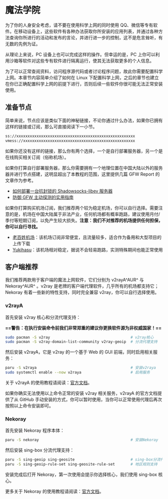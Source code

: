 # 魔法学院

为了你的人身安全考虑，请不要在使用科学上网的同时使用 QQ、微信等专有软件。在移动设备上，这些软件有各种办法获取你所安装的应用列表，并通过各种方法查询你所进行的活动和发布的言论，并进行进一步的控制，这不是危言耸听，有无数的先例为证。

从理论上来说，PC 设备上也可以完成这样的操作。但幸运的是，PC 上你可以利用沙箱等软件对这些专有软件进行隔离运行，使其无法获取更多的个人信息。

为了可以正常查阅资料，访问程序源代码或者讨论程序问题，故此你需要配置科学上网。本章节内容简单介绍了如何在 Linux 下配置科学上网，之后的章节也建立在你已正确配置科学上网的前提下进行，否则后续一些软件你很可能无法正常安装使用。

## 准备节点

简单来说，节点应该是类似下面的神秘链接，不论你通过什么办法，如果你已拥有这样的链接或订阅，那么可直接阅读下一小节。

```bash
ss://xxxxxxxxxxxxxxxxxxxxxxxxxxxxxxxxxxxxxxxxxxxxxxxxxxxxx
vmess://xxxxxxxxxxxxxxxxxxxxxxxxxxxxxxxxxxxxxxxxxxxxxxxxxx
```

如果你还没有这样的链接，那么你有两个选择，一个是自行部署服务器，另一个是在线购买相关订阅（俗称机场）。

如果你打算自行部署服务器，那么你需要拥有一个地理位置在中国大陆以外的服务器并进行节点搭建，这明显超出了本教程的范围，这里提供几篇 GFW Report 的文章作为参考。

- [如何部署一台抗封锁的 Shadowsocks-libev 服务器](https://gfw.report/blog/ss_tutorial/zh/)
- [防御 GFW 主动探测的实用指南](https://gfw.report/blog/ss_advise/zh/)

如果你打算购买机场订阅，我们推荐两个较为稳定机场，你可以自行选择。需要注意的是，机场在中国大陆属于非法产业，任何机场都有概率跑路，建议使用月付/季付等短期订阅，以免产生较大损失。**注意：我们不对推荐的机场提供任何担保，你可以自行寻找。**

- [老百姓机场](https://xn--mes53ddysu0o3gl.com/#/register?code=Q7v80I0Q)：该机场订阅非常便宜，且流量较多，适合作为备用和大型项目的上传下载
- [Yukihasu](https://azumase.ren/#/register?code=jdxcUI2r)：该机场相对稳定，据说不会轻易跑路，实测特殊期间也能正常使用

## 客户端推荐

我们推荐两款用于客户端的魔法上网软件，它们分别为 v2rayA^AUR^ 与 Nekoray^AUR^ 。v2ray 是老牌的客户端代理软件，几乎所有的机场都支持它；Nekoray 有着一些新的特性支持，同时完全兼容 v2ray，你可以自行选择使用。

### v2rayA

首先安装 v2ray 核心和分流代理支持：

**==警告：在执行安装命令前我们非常郑重的建议你更换软件源为非权威国家！==**

```bash
sudo pacman -S v2ray									# v2ray核心
sudo pacman -S v2ray-domain-list-community v2ray-geoip	# 分流代理支持
```

然后安装 v2rayA，它是 v2ray 的一个基于 Web 的 GUI 前端，同时启用相关服务：

```bash
paru -S v2raya											# 安装v2raya
sudo systemctl enable --now v2raya						# 启用服务
```

关于 v2rayA 的使用教程请阅读：[官方文档](https://v2raya.org/)。

如果你确实无法使用以上命令正常的安装 v2ray 相关服务，v2rayA 的官方文档提供了从 GitHub 手动安装的方式，你可以暂时使用，当你可以正常使用代理后再次按照以上命令安装即可。

### Nekoray

首先安装 Nekoray 程序本体：

```bash
paru -S nekoray											# 安装Nekoray
```

然后安装 sing-box 分流代理支持：

```bash
paru -S sing-geoip sing-geosite							# sing-box分流代理支持
paru -S sing-geoip-rule-set sing-geosite-rule-set		# 地区规则支持
```

安装完成后打开 Nekoray，第一次使用会提示你选择核心，我们使用 sing-box 核心。

更多关于 Nekoray 的使用教程请阅读：[官方文档](https://matsuridayo.github.io/n-configuration/)。
